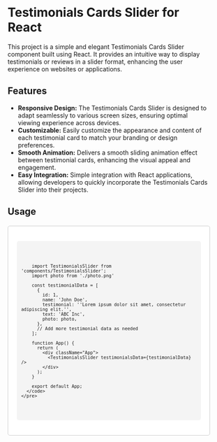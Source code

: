 <div style="max-width: 800px; margin: 0 auto; padding: 20px;">
  <h1>Testimonials Cards Slider for React</h1>
<!--   <p><img src="demo.gif" alt="Testimonials Cards Slider Demo" style="width: 100%; max-width: 600px; margin: 20px auto; border: 1px solid #ccc; border-radius: 5px; overflow: hidden;"></p> -->
  <p>This project is a simple and elegant Testimonials Cards Slider component built using React. It provides an intuitive way to display testimonials or reviews in a slider format, enhancing the user experience on websites or applications.</p>
  <h2>Features</h2>
  <ul>
    <li><strong>Responsive Design:</strong> The Testimonials Cards Slider is designed to adapt seamlessly to various screen sizes, ensuring optimal viewing experience across devices.</li>
    <li><strong>Customizable:</strong> Easily customize the appearance and content of each testimonial card to match your branding or design preferences.</li>
    <li><strong>Smooth Animation:</strong> Delivers a smooth sliding animation effect between testimonial cards, enhancing the visual appeal and engagement.</li>
    <li><strong>Easy Integration:</strong> Simple integration with React applications, allowing developers to quickly incorporate the Testimonials Cards Slider into their projects.</li>
  </ul>

  <h2>Usage</h2>
  <div style="background-color: #fff; border: 1px solid #ccc; border-radius: 5px; padding: 20px; margin-top: 20px;">
    <pre style="background-color: #f4f4f4; padding: 10px; border-radius: 5px; overflow-x: auto;">
      <code>

        import TestimonialsSlider from 'components/TestimonialsSlider';
        import photo from './photo.png'

        const testimonialData = [
          {
            id: 1,
            name: 'John Doe',
            testimonial: ''Lorem ipsum dolor sit amet, consectetur adipiscing elit.'',
            text: 'ABC Inc',
            photo: photo,
          },
          // Add more testimonial data as needed
        ];

        function App() {
          return (
            <div className="App">
              <TestimonialsSlider testimonialsData={testimonialData} />
            </div>
          );
        }

        export default App;
      </code>
    </pre>
  </div>
